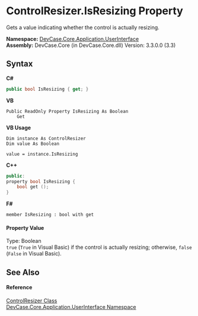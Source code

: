 # ControlResizer.IsResizing Property 
 

Gets a value indicating whether the control is actually resizing.

**Namespace:**&nbsp;<a href="N_DevCase_Core_Application_UserInterface">DevCase.Core.Application.UserInterface</a><br />**Assembly:**&nbsp;DevCase.Core (in DevCase.Core.dll) Version: 3.3.0.0 (3.3)

## Syntax

**C#**<br />
``` C#
public bool IsResizing { get; }
```

**VB**<br />
``` VB
Public ReadOnly Property IsResizing As Boolean
	Get
```

**VB Usage**<br />
``` VB Usage
Dim instance As ControlResizer
Dim value As Boolean

value = instance.IsResizing

```

**C++**<br />
``` C++
public:
property bool IsResizing {
	bool get ();
}
```

**F#**<br />
``` F#
member IsResizing : bool with get

```


#### Property Value
Type: Boolean<br />`true` (`True` in Visual Basic) if the control is actually resizing; otherwise, `false` (`False` in Visual Basic).

## See Also


#### Reference
<a href="T_DevCase_Core_Application_UserInterface_ControlResizer">ControlResizer Class</a><br /><a href="N_DevCase_Core_Application_UserInterface">DevCase.Core.Application.UserInterface Namespace</a><br />